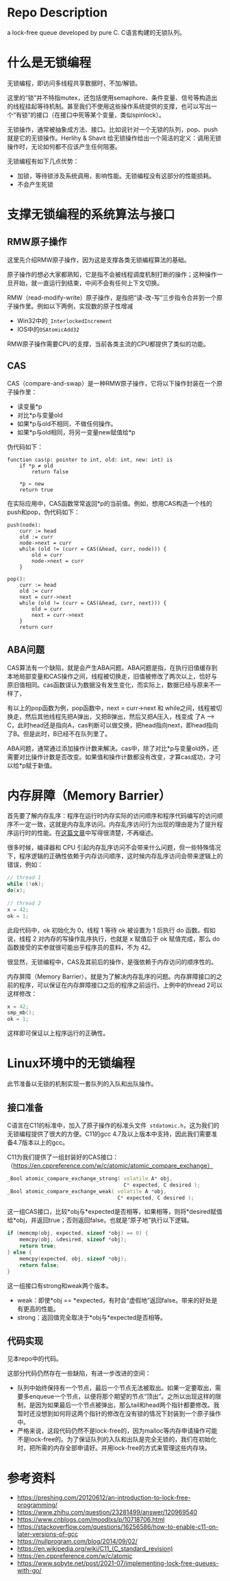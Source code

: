 # Repo Description
a lock-free queue developed by pure C.
C语言构建的无锁队列。

# 什么是无锁编程

无锁编程，即访问多线程共享数据时，不加/解锁。

这里的“锁”并不特指mutex，还包括使用semaphore、条件变量、信号等构造出的线程挂起等待机制。甚至我们不使用这些操作系统提供的支撑，也可以写出一个“有锁”的接口（在接口中死等某个变量，类似spinlock）。

无锁操作，通常被抽象成方法、接口。比如说针对一个无锁的队列，pop、push就是它的无锁操作。Herlihy & Shavit 给无锁操作给出一个简洁的定义：调用无锁操作时，无论如何都不应该产生任何阻塞。

无锁编程有如下几点优势：

* 加锁，等待锁涉及系统调用，影响性能。无锁编程没有这部分的性能损耗。
* 不会产生死锁

# 支撑无锁编程的系统算法与接口

## RMW原子操作

这里先介绍RMW原子操作，因为这是支撑各类无锁编程算法的基础。

原子操作的想必大家都熟知，它是指不会被线程调度机制打断的操作；这种操作一旦开始，就一直运行到结束，中间不会有任何上下文切换。

RMW（read-modify-write）原子操作，是指把“读-改-写”三步指令合并到一个原子操作里。例如以下两例，实现数的原子性增减

* Win32中的`_InterlockedIncrement`
* IOS中的`OSAtomicAdd32`

RMW原子操作需要CPU的支撑，当前各类主流的CPU都提供了类似的功能。

## CAS

CAS（compare-and-swap）是一种RMW原子操作，它将以下操作封装在一个原子操作里：

* 读变量\*p
* 对比\*p与变量old
* 如果\*p与old不相同，不做任何操作。
* 如果\*p与old相同，将另一变量new赋值给\*p

伪代码如下：

```plain
function cas(p: pointer to int, old: int, new: int) is
    if *p ≠ old
        return false

    *p ← new
    return true
```

在实际应用中，CAS函数常常返回\*p的当前值。例如，想用CAS构造一个栈的push和pop，伪代码如下：

```plain
push(node):
    curr := head
    old := curr
    node->next = curr
    while (old != (curr = CAS(&head, curr, node))) {
        old = curr
        node->next = curr
    }

pop():
    curr := head
    old := curr
    next = curr->next
    while (old != (curr = CAS(&head, curr, next))) {
        old = curr
        next = curr->next
    }
    return curr
```


## ABA问题

CAS算法有一个缺陷，就是会产生ABA问题。ABA问题是指，在执行旧值缓存到本地局部变量和CAS操作之间，线程被切换走，旧值被修改了两次以上，恰好与原旧值相同。cas函数误认为数据没有发生变化，而实际上，数据已经与原来不一样了，

有以上的pop函数为例，pop函数中，next = curr->next 和 while之间，线程被切换走，然后其他线程先把A弹出，又把B弹出，然后又把A压入，栈变成 了A --> C，此时head还是指向A，cas判断可以做交换，把head指向next，即head指向了B。但是此时，B已经不在队列里了。

ABA问题，通常通过添加操作计数来解决。cas中，除了对比\*p与变量old外，还需要对比操作计数是否改变。如果值和操作计数都没有改变，才算cas成功，才可以给\*p赋于新值。


# 内存屏障（Memory Barrier）

首先要了解内存乱序：程序在运行时内存实际的访问顺序和程序代码编写的访问顺序不一定一致，这就是内存乱序访问。内存乱序访问行为出现的理由是为了提升程序运行时的性能。在[这篇文章](https://zhuanlan.zhihu.com/p/125737864)中写得很清楚，不再缀述。

很多时候，编译器和 CPU 引起内存乱序访问不会带来什么问题，但一些特殊情况下，程序逻辑的正确性依赖于内存访问顺序，这时候内存乱序访问会带来逻辑上的错误，例如：

```cpp
// thread 1
while (!ok);
do(x);
 
// thread 2
x = 42;
ok = 1;
```

此段代码中，ok 初始化为 0，线程 1 等待 ok 被设置为 1 后执行 do 函数。假如说，线程 2 对内存的写操作乱序执行，也就是 x 赋值后于 ok 赋值完成，那么 do 函数接受的实参就很可能出乎程序员的意料，不为 42。

很显然，无锁编程中，CAS及其前后的操作，是强依赖于内存访问的顺序性的。

内存屏障（Memory Barrier），就是为了解决内存乱序的问题。内存屏障接口的之前的程序，可以保证在内存屏障接口之后的程序之前运行。上例中的thread 2可以这样修改：

```cpp
x = 42;
smp_mb();
ok = 1;
```

这样即可保证以上程序运行的正确性。


# Linux环境中的无锁编程

此节准备以无锁的机制实现一套队列的入队和出队操作。

## 接口准备

C语言在C11的标准中，加入了原子操作的标准头文件`
stdatomic.h`，这为我们的无锁编程提供了很大的方便。C11的gcc 4.7及以上版本中支持，因此我们需要准备4.7版本以上的gcc。

C11为我们提供了一组封装好的CAS接口：（https://en.cppreference.com/w/c/atomic/atomic_compare_exchange）

```cpp
_Bool atomic_compare_exchange_strong( volatile A* obj,
                                      C* expected, C desired );
_Bool atomic_compare_exchange_weak( volatile A *obj,
                                    C* expected, C desired );
```

这一组CAS接口，比较\*obj与\*expected是否相等，如果相等，则将\*desired赋值给\*obj，并返回true；否则返回false。也就是“原子地”执行以下逻辑。

```cpp
if (memcmp(obj, expected, sizeof *obj) == 0) {
    memcpy(obj, &desired, sizeof *obj);
    return true;
} else {
    memcpy(expected, obj, sizeof *obj);
    return false;
}
```

这一组接口有strong和weak两个版本。

* weak：即使\*obj == \*expected，有时会“虚假地”返回false。带来的好处是有更高的性能。
* strong：返回值完全取决于\*obj与\*expected是否相等。

## 代码实现

见本repo中的代码。

这部分代码仍然存在一些缺陷，有进一步改进的空间：

* 队列中始终保持有一个节点，最后一个节点无法被取出。如果一定要取出，需要多enqueue一个节点，以便将那个期望的节点“顶出”。之所以出现这样的限制，是因为如果最后一个节点被弹出，那么tail和head两个指针都要修改。我暂时还没想到如何将这两个指针的修改在没有锁的情况下封装到一个原子操作中。
* 严格来说，这段代码仍然不是lock-free的，因为malloc等内存申请操作可能不是lock-free的。为了保证队列的入队和出队是完全无锁的，我们在初始化时，把所需的内存全部申请好。并用lock-free的方式来管理这些内存块。

# 参考资料

* https://preshing.com/20120612/an-introduction-to-lock-free-programming/
* https://www.zhihu.com/question/23281499/answer/120969540
* https://www.cnblogs.com/moodlxs/p/10718706.html
* https://stackoverflow.com/questions/16256586/how-to-enable-c11-on-later-versions-of-gcc
* https://nullprogram.com/blog/2014/09/02/
* https://en.wikipedia.org/wiki/C11_(C_standard_revision)
* https://en.cppreference.com/w/c/atomic
* https://www.sobyte.net/post/2021-07/implementing-lock-free-queues-with-go/


